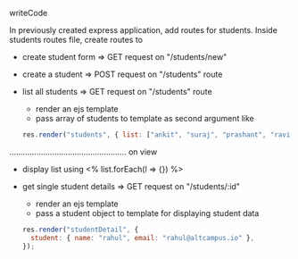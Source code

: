 writeCode

In previously created express application, add routes for students.
Inside students routes file, create routes to

- create student form => GET request on "/students/new"

- create a student => POST request on "/students" route

- list all students => GET request on "/students" route

  - render an ejs template
  - pass array of students to template as second argument like

  ```js
  res.render("students", { list: ["ankit", "suraj", "prashant", "ravi"] });
  ```
....................................................
on view

  - display list using <% list.forEach(l => {}) %>

- get single student details => GET request on "/students/:id"
  - render an ejs template
  - pass a student object to template for displaying student data
  ```js
  res.render("studentDetail", {
    student: { name: "rahul", email: "rahul@altcampus.io" },
  });
  ```
